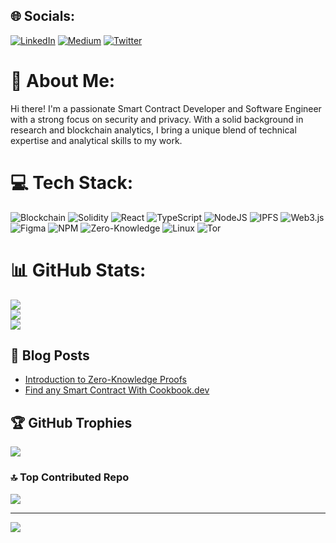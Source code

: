 
## 🌐 Socials:
[![LinkedIn](https://img.shields.io/badge/LinkedIn-%230077B5.svg?logo=linkedin&logoColor=white)](https://www.linkedin.com/in/lazar-bu%C4%87an-4a88221b4/) 
[![Medium](https://img.shields.io/badge/Medium-12100E?logo=medium&logoColor=white)](https://medium.com/@lazar-bucan) 
[![Twitter](https://img.shields.io/badge/X-black.svg?logo=X&logoColor=white)](https://x.com/0xeleazar)

# 💫 About Me:
Hi there! I'm a passionate Smart Contract Developer and Software Engineer with a strong focus on security and privacy. With a solid background in research and blockchain analytics, I bring a unique blend of technical expertise and analytical skills to my work.  


# 💻 Tech Stack:
![Blockchain](https://img.shields.io/badge/blockchain-%23000000.svg?style=for-the-badge&logo=bitcoin&logoColor=white) ![Solidity](https://img.shields.io/badge/Solidity-%23363636.svg?style=for-the-badge&logo=solidity&logoColor=white) ![React](https://img.shields.io/badge/react-%2320232a.svg?style=for-the-badge&logo=react&logoColor=%2361DAFB) ![TypeScript](https://img.shields.io/badge/typescript-%23007ACC.svg?style=for-the-badge&logo=typescript&logoColor=white) ![NodeJS](https://img.shields.io/badge/node.js-6DA55F?style=for-the-badge&logo=node.js&logoColor=white) ![IPFS](https://img.shields.io/badge/IPFS-%2365C2CB.svg?style=for-the-badge&logo=ipfs&logoColor=white) ![Web3.js](https://img.shields.io/badge/web3.js-%23F16822.svg?style=for-the-badge&logo=web3.js&logoColor=white) ![Figma](https://img.shields.io/badge/figma-%23F24E1E.svg?style=for-the-badge&logo=figma&logoColor=white) ![NPM](https://img.shields.io/badge/NPM-%23CB3837.svg?style=for-the-badge&logo=npm&logoColor=white) ![Zero-Knowledge](https://img.shields.io/badge/Zero--Knowledge-%238A2BE2.svg?style=for-the-badge&logo=shield&logoColor=white) ![Linux](https://img.shields.io/badge/Linux-FCC624?style=for-the-badge&logo=linux&logoColor=black) ![Tor](https://img.shields.io/badge/Tor-%237E4798.svg?style=for-the-badge&logo=tor-project&logoColor=white)

# 📊 GitHub Stats:
![](https://github-readme-stats.vercel.app/api?username=EleazarB7&theme=tokyonight&hide_border=false&include_all_commits=true&count_private=true)<br/>
![](https://github-readme-streak-stats.herokuapp.com/?user=EleazarB7&theme=tokyonight&hide_border=false)<br/>
![](https://github-readme-stats.vercel.app/api/top-langs/?username=EleazarB7&theme=tokyonight&hide_border=false&include_all_commits=true&count_private=true&layout=compact)

## 📝 Blog Posts
<!-- BLOG-POST-LIST:START -->
- [Introduction to Zero-Knowledge Proofs](https://medium.com/@lazar-bucan/introduction-to-zero-knowledge-proofs-ac2796f68d77)
- [Find any Smart Contract With Cookbook.dev](https://medium.com/@lazar-bucan/find-any-smart-contract-with-cookbook-dev-791423c7b048)
<!-- BLOG-POST-LIST:END -->

## 🏆 GitHub Trophies
![](https://github-profile-trophy.vercel.app/?username=EleazarB7&theme=tokyonight&no-frame=false&no-bg=false&margin-w=4)

### 🔝 Top Contributed Repo
![](https://github-contributor-stats.vercel.app/api?username=EleazarB7&limit=5&theme=dark&combine_all_yearly_contributions=true)

---
[![](https://visitcount.itsvg.in/api?id=EleazarB7&icon=0&color=0)](https://visitcount.itsvg.in)

<!-- Proudly created with GPRM ( https://gprm.itsvg.in ) -->
